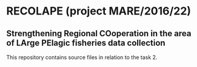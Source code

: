 # RECOLAPE (project MARE/2016/22)

## Strengthening Regional COoperation in the area of LArge PElagic fisheries data collection

This repository contains source files in relation to the task 2.